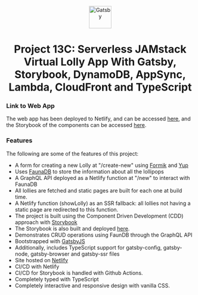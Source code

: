 <p align="center">
  <a href="https://www.gatsbyjs.com">
    <img alt="Gatsby" src="https://www.gatsbyjs.com/Gatsby-Monogram.svg" width="60" />
  </a>
</p>
<h1 align="center">
  Project 13C: Serverless JAMstack Virtual Lolly App With Gatsby, Storybook, DynamoDB, AppSync, Lambda, CloudFront and TypeScript
</h1>

### Link to Web App

The web app has been deployed to Netlify, and can be accessed [here](https://virtual-lolly-p12e.netlify.app/), and the Storybook of the components can be accessed [here](https://virtual-lolly-storybook-p12e.netlify.app/).

### Features

The following are some of the features of this project:

- A form for creating a new Lolly at "/create-new" using [Formik](https://formik.org/docs/overview) and [Yup](https://github.com/jquense/yup)
- Uses [FaunaDB](https://fauna.com/) to store the information about all the lollipops
- A GraphQL API deployed as a Netlify function at "/new" to interact with FaunaDB
- All lollies are fetched and static pages are built for each one at build time.
- A Netlify function (showLolly) as an SSR fallback: all lollies not having a static page are redirected to this function.
- The project is built using the Component Driven Development (CDD) approach with [Storybook](https://storybook.js.org/)
- The Storybook is also built and deployed [here](https://virtual-lolly-storybook-p12e.netlify.app/).
- Demonstrates CRUD operations using FaunDB through the GraphQL API
- Bootstrapped with [GatsbyJS](https://www.gatsbyjs.com/)
- Additionally, includes TypeScript support for gatsby-config, gatsby-node, gatsby-browser and gatsby-ssr files
- Site hosted on [Netlify](https://www.netlify.com/)
- CI/CD with Netlify
- CI/CD for Storybook is handled with Github Actions.
- Completely typed with TypeScript
- Completely interactive and responsive design with vanilla CSS.

